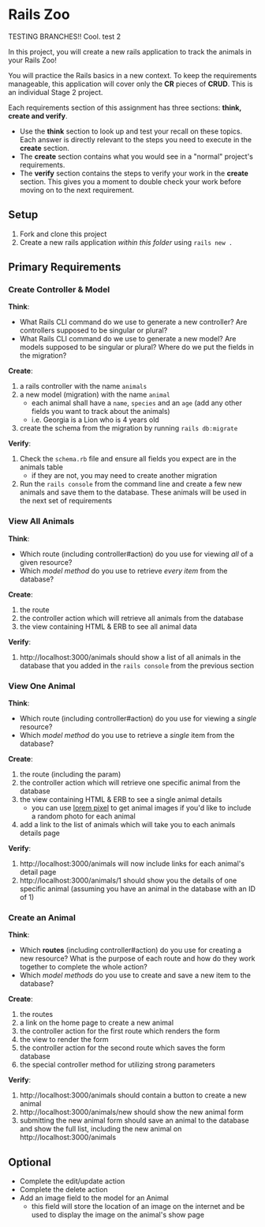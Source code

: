 # Rails Zoo

TESTING BRANCHES!! Cool.
test 2

In this project, you will create a new rails application to track the animals in your Rails Zoo!

You will practice the Rails basics in a new context. To keep the requirements manageable, this application will cover only the **CR** pieces of **CRUD**. This is an individual Stage 2 project.

Each requirements section of this assignment has three sections: **think, create and verify**.
- Use the **think** section to look up and test your recall on these topics. Each answer is directly relevant to the steps you need to execute in the **create** section.
- The **create** section contains what you would see in a "normal" project's requirements.
- The **verify** section contains the steps to verify your work in the **create** section. This gives you a moment to double check your work before moving on to the next requirement.



## Setup
1. Fork and clone this project
2. Create a new rails application _within this folder_ using  `rails new .`

## Primary Requirements
### Create Controller & Model
**Think**:
- What Rails CLI command do we use to generate a new controller? Are controllers supposed to be singular or plural?
- What Rails CLI command do we use to generate a new model? Are models supposed to be singular or plural? Where do we put the fields in the migration?

**Create**:
1. a rails controller with the name `animals`
1. a new model (migration) with the name `animal`
    - each animal shall have a `name`, `species` and an `age` (add any other fields you want to track about the animals)
    - i.e. Georgia is a Lion  who is 4 years old
1. create the schema from the migration by running `rails db:migrate`

**Verify**:
1. Check the `schema.rb` file and ensure all fields you expect are in the animals table
    - if they are not, you may need to create another migration
1. Run the `rails console` from the command line and create a few new animals and save them to the database. These animals will be used in the next set of requirements

### View All Animals
**Think**:
- Which route (including controller#action) do you use for viewing _all_ of a given resource?
- Which _model method_ do you use to retrieve _every item_ from the database?

**Create**:
1. the route
1. the controller action which will retrieve all animals from the database
1. the view containing HTML & ERB to see all animal data

**Verify**:
1. http://localhost:3000/animals should show a list of all animals in the database that you added in the `rails console` from the previous section


### View One Animal
**Think**:
- Which route (including controller#action) do you use for viewing a _single_ resource?
- Which _model method_ do you use to retrieve a _single_ item from the database?

**Create**:
1. the route (including the param)
1. the controller action which will retrieve one specific animal from the database
1. the view containing HTML & ERB to see a single animal details
    - you can use [lorem pixel](http://lorempixel.com) to get animal images if you'd like to include a random photo for each animal
1. add a link to the list of animals which will take you to each animals details page

**Verify**:
1. http://localhost:3000/animals will now include links for each animal's detail page
1. http://localhost:3000/animals/1 should show you the details of one specific animal (assuming you have an animal in the database with an ID of 1)

### Create an Animal
**Think**:
- Which **routes** (including controller#action) do you use for creating a new resource? What is the purpose of each route and how do they work together to complete the whole action?
- Which _model methods_ do you use to create and save a new item to the database?

**Create**:
1. the routes
1. a link on the home page to create a new animal
1. the controller action for the first route which renders the form
1. the view to render the form
1. the controller action for the second route which saves the form database
1. the special controller method for utilizing strong parameters

**Verify**:
1. http://localhost:3000/animals should contain a button to create a new animal
1. http://localhost:3000/animals/new should show the new animal form
1. submitting the new animal form should save an animal to the database and show the full list, including the new animal on http://localhost:3000/animals



## Optional
- Complete the edit/update action
- Complete the delete action
- Add an image field to the model for an Animal
  - this field will store the location of an image on the internet and be used to display the image on the animal's show page
